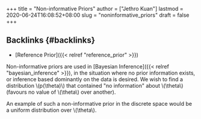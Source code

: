+++
title = "Non-informative Priors"
author = ["Jethro Kuan"]
lastmod = 2020-06-24T16:08:52+08:00
slug = "noninformative_priors"
draft = false
+++

## Backlinks {#backlinks}

- [Reference Prior]({{< relref "reference_prior" >}})

Non-informative priors are used in [Bayesian Inference]({{< relref "bayesian_inference" >}}), in the
situation where no prior information exists, or inference based
dominantly on the data is desired. We wish to find a distribution
\\(p(\theta)\\) that contained "no information" about \\(\theta\\) (favours no
value of \\(\theta\\) over another).

An example of such a non-informative prior in the discrete space would
be a uniform distribution over \\(\theta\\).
